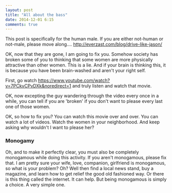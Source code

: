 ```yaml
---
layout: post
title: "All about the bass"
date: 2014-12-01 6:15
comments: true
---
```


This post is specifically for the human male.  If you are either not-human or not-male, please move along.... <http://everzast.com/blog/drive-like-jason/>

OK, now that they are gone, I am going to fix you.  Somehow society has broken some of you to thinking that
some women are more physically attractive than other women.  This is a lie.  And if your brain is thinking this, it is
because you have been brain-washed and aren't your right self.

First, go watch <https://www.youtube.com/watch?v=7PCkvCPvDXk&noredirect=1> and truly listen and watch that movie.

OK, now excepting the guy wandering through the video every once in a while, you can tell if you are 'broken' if
you don't want to please every last one of those women.

OK, so how to fix you?  You can watch this movie over and over.  You can watch a lot of videos.  Watch the women in your neighborhood.
And keep asking why wouldn't I want to please her?

### Monogamy

Oh, and to make it perfectly clear, you must also be completely monogamous while doing this activity.  If you aren't
monogamous, please fix that.  I am pretty sure your wife, love, companion, girlfriend is monogamous, so what is your
problem?  Oh?  Well then find a local news stand, buy a magazine, and learn how to get relief the good old fashioned
way.  Or there is this thing called the internet.  It can help.  But being monogamous is simply a choice.  A very simple
one.



